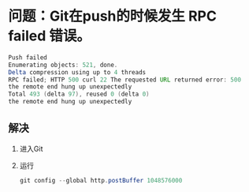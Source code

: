 
# 问题：Git在push的时候发生 RPC failed 错误。

```java
Push failed
Enumerating objects: 521, done.
Delta compression using up to 4 threads
RPC failed; HTTP 500 curl 22 The requested URL returned error: 500
the remote end hung up unexpectedly
Total 493 (delta 97), reused 0 (delta 0)
the remote end hung up unexpectedly
 ```
 
## 解决


1. 进入Git


2. 运行

    ```java
   git config --global http.postBuffer 1048576000

    ```
